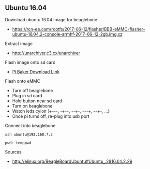 ## Ubuntu 16.04
Download ubuntu 16.04 image for beaglebone
- https://rcn-ee.com/rootfs/2017-06-12/flasher/BBB-eMMC-flasher-ubuntu-16.04.2-console-armhf-2017-06-12-2gb.img.xz

Extract image
- http://unarchiver.c3.cx/unarchiver

Flash image onto sd card
- [Pi Baker Download Link](https://www.atlas-scientific.com/_files/software/ApplePi-Baker.zip)

Flash onto eMMC
- Turn off beaglebone
- Plug in sd card
- Hold button near sd card
- Turn on beaglebone
- Watch leds cylon (+---, -+--, --+-, ---+, --+-, ...)
- Once pi turns off, re-plug into usb port

Connect into beaglebone
```
ssh ubuntu@192.168.7.2

pwd: temppwd
```

Sources
- http://elinux.org/BeagleBoardUbuntu#Ubuntu_.2816.04.2.29
